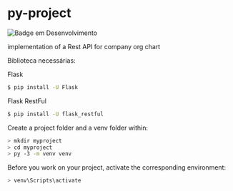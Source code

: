 # py-project

![Badge em Desenvolvimento](http://img.shields.io/static/v1?label=STATUS&message=EM%20DESENVOLVIMENTO&color=GREEN&style=for-the-badge)

implementation of a Rest API for company org chart

Biblioteca necessárias:

Flask 
```bash
$ pip install -U Flask
```
Flask RestFul

```bash
$ pip install -U flask_restful
```

Create a project folder and a venv folder within:

```bash
> mkdir myproject
> cd myproject
> py -3 -m venv venv
```

Before you work on your project, activate the corresponding environment:

```bash
> venv\Scripts\activate
```
